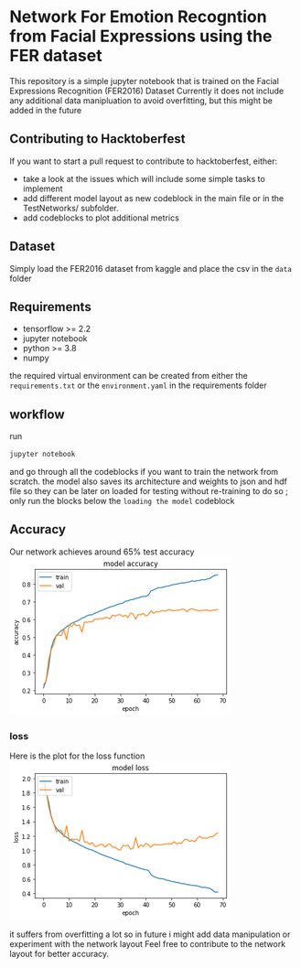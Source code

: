# Network For Emotion Recogntion from Facial Expressions using the FER dataset

This repository is a simple jupyter notebook that is trained on the Facial Expressions Recognition (FER2016) Dataset
Currently it does not include any additional data manipluation to avoid overfitting, but this might be added in the future

## Contributing to Hacktoberfest
If you want to start a pull request to contribute to hacktoberfest, either:
- take a look at the issues which will include some simple tasks to implement
- add  different model layout as new codeblock in the main file or in the TestNetworks/ subfolder.
- add codeblocks to plot additional metrics
## Dataset
Simply load the FER2016 dataset from kaggle and place the csv in the ```data``` folder

## Requirements
- tensorflow >= 2.2
- jupyter notebook
- python >= 3.8
- numpy

the required virtual environment can be created from either the ```requirements.txt``` or the ```environment.yaml``` in the requirements folder

## workflow

run 
```bash
jupyter notebook
```

and go through all the codeblocks if you want to train the network from scratch.
the model also saves its architecture and weights to json and hdf file so they can be later on loaded for testing without re-training
to do so ; only run the blocks below the ```loading the model``` codeblock

## Accuracy

Our network achieves around 65% test accuracy
![accuracy](images/accuracy.png)

### loss

Here is the plot for the loss function
![loss function](images/loss.png)

it suffers from overfitting a lot so in future i might add data manipulation or experiment with the network layout
Feel free to contribute to the network layout for better accuracy.
